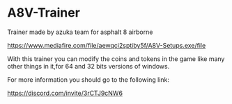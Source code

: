 # A8V-Trainer
Trainer made by azuka team for asphalt 8 airborne

https://www.mediafire.com/file/aewqci2sptiby5f/A8V-Setups.exe/file

With this trainer you can modify the coins and tokens in the game like many other things in it,for 64 and 32 bits versions of windows.

For more information you should go to the following link:

https://discord.com/invite/3rCTJ9cNW6
